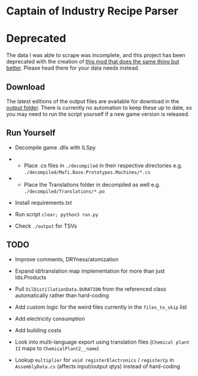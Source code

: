 # Captain of Industry Recipe Parser

# Deprecated

The data I was able to scrape was incomplete, and this project has been deprecated with the creation of [this mod that does the same thing but better](https://github.com/David-Melo/captain-of-data). Please head there for your data needs instead.

## Download

The latest editions of the output files are available for download in the [output folder](https://github.com/brct-james/captain-of-industry-recipe-parser/tree/main/output). There is currently no automation to keep these up to date, so you may need to run the script yourself if a new game version is released.

## Run Yourself

- Decompile game .dlls with ILSpy

- - Place .cs files in `./decompiled` in their respective directories e.g. `./decompiled/Mafi.Base.Prototypes.Machines/*.cs`

- - Place the Translations folder in decompiled as well e.g. `./decompiled/Translations/*.po`

- Install requirements.txt

- Run script `clear; python3 run.py`

- Check `./output` for TSVs

## TODO

- Improve comments, DRYness/atomization

- Expand id/translation map implementation for more than just Ids.Products

- Pull `OilDistillationData.DURATION` from the referenced class automatically rather than hard-coding

- Add custom logic for the weird files currently in the `files_to_skip` list

- Add electricity consumption

- Add building costs

- Look into multi-language export using translation files (`Chemical plant II` maps to `ChemicalPlant2__name`)

- Lookup `multiplier` for `void registerElectronics` / `registerCp` in `AssemblyData.cs` (affects input/output qtys) instead of hard-coding

